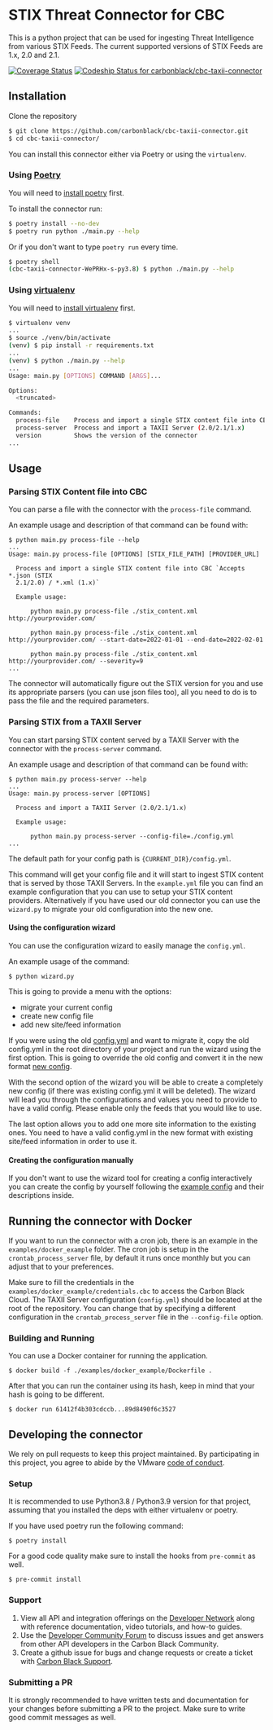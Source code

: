 # STIX Threat Connector for CBC

This is a python project that can be used for ingesting Threat Intelligence from various STIX Feeds. The current supported versions of STIX Feeds are 1.x, 2.0 and 2.1.

[![Coverage Status](https://coveralls.io/repos/github/carbonblack/cbc-taxii-connector/badge.svg?t=6yDdHe)](https://coveralls.io/github/carbonblack/cbc-taxii-connector)
[![Codeship Status for carbonblack/cbc-taxii-connector](https://app.codeship.com/projects/a0c7096c-4359-48af-944a-75399f7b42f2/status?branch=main)](https://app.codeship.com/projects/455332)


## Installation

Clone the repository

```bash
$ git clone https://github.com/carbonblack/cbc-taxii-connector.git
$ cd cbc-taxii-connector/
```

You can install this connector either via Poetry or using the `virtualenv`.

### Using [Poetry](https://python-poetry.org/docs/)

You will need to [install poetry](https://python-poetry.org/docs/#installation) first.

To install the connector run:

```bash
$ poetry install --no-dev
$ poetry run python ./main.py --help
```

Or if you don't want to type `poetry run` every time.

```bash
$ poetry shell
(cbc-taxii-connector-WePRHx-s-py3.8) $ python ./main.py --help
```

### Using [virtualenv](https://virtualenv.pypa.io/en/latest/)

You will need to [install virtualenv](https://python-poetry.org/docs/#installation) first.

```bash
$ virtualenv venv
...
$ source ./venv/bin/activate
(venv) $ pip install -r requirements.txt
...
(venv) $ python ./main.py --help
...
Usage: main.py [OPTIONS] COMMAND [ARGS]...

Options:
  <truncated>

Commands:
  process-file    Process and import a single STIX content file into CBC...
  process-server  Process and import a TAXII Server (2.0/2.1/1.x)
  version         Shows the version of the connector
...
```

## Usage

### Parsing STIX Content file into CBC

You can parse a file with the connector with the `process-file` command.

An example usage and description of that command can be found with:

```shell-session
$ python main.py process-file --help
...
Usage: main.py process-file [OPTIONS] [STIX_FILE_PATH] [PROVIDER_URL]

  Process and import a single STIX content file into CBC `Accepts *.json (STIX
  2.1/2.0) / *.xml (1.x)`

  Example usage:

      python main.py process-file ./stix_content.xml http://yourprovider.com/

      python main.py process-file ./stix_content.xml http://yourprovider.com/ --start-date=2022-01-01 --end-date=2022-02-01

      python main.py process-file ./stix_content.xml http://yourprovider.com/ --severity=9
...
```

The connector will automatically figure out the STIX version for you and use its appropriate parsers (you can use json files too), all you need to do is to pass the file and the required parameters.

### Parsing STIX from a TAXII Server

You can start parsing STIX content served by a TAXII Server with the connector with the `process-server` command.

An example usage and description of that command can be found with:

```shell-session
$ python main.py process-server --help
...
Usage: main.py process-server [OPTIONS]

  Process and import a TAXII Server (2.0/2.1/1.x)

  Example usage:

      python main.py process-server --config-file=./config.yml
...
```

The default path for your config path is `{CURRENT_DIR}/config.yml`.


This command will get your config file and it will start to ingest STIX content that is served by those TAXII Servers. In the `example.yml` file you can find an example configuration that you can use to setup your STIX content providers.
Alternatively if you have used our old connector you can use the `wizard.py` to migrate your old configuration into the new one.

#### Using the configuration wizard

You can use the configuration wizard to easily manage the `config.yml`.

An example usage of the command:
```shell-session
$ python wizard.py
```
This is going to provide a menu with the options:
* migrate your current config
* create new config file
* add new site/feed information

If you were using the old [config.yml](https://github.com/carbonblack/carbon-black-cloud-sdk-python/blob/master/examples/enterprise_edr/threat_intelligence/config.yml) and want to migrate it, copy the old config.yml in the root directory of your project and run the wizard using the first option. This is going to override the old config and convert it in the new format [new config](example.yml).

With the second option of the wizard you will be able to create a completely new config (if there was existing config.yml it will be deleted). The wizard will lead you through the configurations and values you need to provide to have a valid config. Please enable only the feeds that you would like to use.

The last option allows you to add one more site information to the existing ones. You need to have a valid config.yml in the new format with existing site/feed information in order to use it.

#### Creating the configuration manually

If you don't want to use the wizard tool for creating a config interactively you can create the config by yourself following the [example config](example.yml) and their descriptions inside.

## Running the connector with Docker

If you want to run the connector with a cron job, there is an example in the `examples/docker_example` folder. The cron job is setup in the `crontab_process_server` file, by default it runs
once monthly but you can adjust that to your preferences.

Make sure to fill the credentials in the `examples/docker_example/credentials.cbc` to access the Carbon Black Cloud. The TAXII Server configuration (`config.yml`) should be located at the root of the repository. You can change that by specifying a different configuration in the `crontab_process_server` file in the `--config-file` option.

### Building and Running

You can use a Docker container for running the application.

```console
$ docker build -f ./examples/docker_example/Dockerfile .
```

After that you can run the container using its hash, keep in mind that your hash is going to be different.

```console
$ docker run 61412f4b303cdccb...89d8490f6c3527
```


## Developing the connector

We rely on pull requests to keep this project maintained. By participating in this project, you agree to abide by the VMware [code of conduct](CODE-OF-CONDUCT.md).

### Setup

It is recommended to use Python3.8 / Python3.9 version for that project, assuming that you installed the deps with either virtualenv or poetry.

If you have used poetry run the following command:

```shell-session
$ poetry install
```

For a good code quality make sure to install the hooks from `pre-commit` as well.

```shell-session
$ pre-commit install
```

### Support

1. View all API and integration offerings on the [Developer Network](https://developer.carbonblack.com) along with reference documentation, video tutorials, and how-to guides.
2. Use the [Developer Community Forum](https://community.carbonblack.com/) to discuss issues and get answers from other API developers in the Carbon Black Community.
3. Create a github issue for bugs and change requests or create a ticket with [Carbon Black Support](http://carbonblack.com/resources/support/).

### Submitting a PR

It is strongly recommended to have written tests and documentation for your changes before submitting a PR to the project. Make sure to write good commit messages as well.
